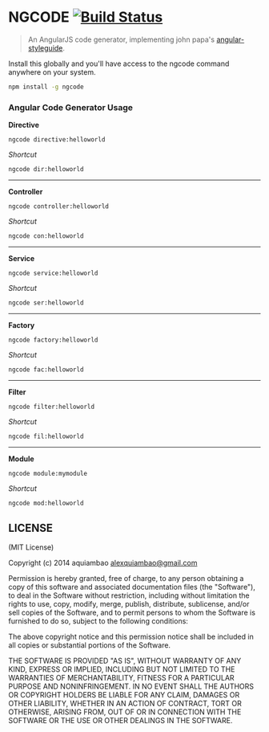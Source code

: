 # NGCODE [![Build Status](https://secure.travis-ci.org/silverbux/ngcode.png)](http://travis-ci.org/silverbux/ngcode)

> An AngularJS code generator, implementing john papa's [angular-styleguide](https://github.com/johnpapa/angular-styleguide).


Install this globally and you'll have access to the ngcode command anywhere on your system.

```sh
npm install -g ngcode
```


### Angular Code Generator Usage

**Directive**
```
ngcode directive:helloworld
```
*Shortcut*
```
ngcode dir:helloworld
```

----------

**Controller**
```
ngcode controller:helloworld
```
*Shortcut*
```
ngcode con:helloworld
```

----------

**Service**
```
ngcode service:helloworld
```
*Shortcut*
```
ngcode ser:helloworld
```

----------

**Factory**
```
ngcode factory:helloworld
```
*Shortcut*
```
ngcode fac:helloworld
```

----------

**Filter**
```
ngcode filter:helloworld
```
*Shortcut*
```
ngcode fil:helloworld
```


----------


**Module**
```
ngcode module:mymodule
```
*Shortcut*
```
ngcode mod:helloworld
```


## LICENSE

(MIT License)

Copyright (c) 2014 aquiambao <alexquiambao@gmail.com>

Permission is hereby granted, free of charge, to any person obtaining
a copy of this software and associated documentation files (the
"Software"), to deal in the Software without restriction, including
without limitation the rights to use, copy, modify, merge, publish,
distribute, sublicense, and/or sell copies of the Software, and to
permit persons to whom the Software is furnished to do so, subject to
the following conditions:

The above copyright notice and this permission notice shall be
included in all copies or substantial portions of the Software.

THE SOFTWARE IS PROVIDED "AS IS", WITHOUT WARRANTY OF ANY KIND,
EXPRESS OR IMPLIED, INCLUDING BUT NOT LIMITED TO THE WARRANTIES OF
MERCHANTABILITY, FITNESS FOR A PARTICULAR PURPOSE AND
NONINFRINGEMENT. IN NO EVENT SHALL THE AUTHORS OR COPYRIGHT HOLDERS BE
LIABLE FOR ANY CLAIM, DAMAGES OR OTHER LIABILITY, WHETHER IN AN ACTION
OF CONTRACT, TORT OR OTHERWISE, ARISING FROM, OUT OF OR IN CONNECTION
WITH THE SOFTWARE OR THE USE OR OTHER DEALINGS IN THE SOFTWARE.
